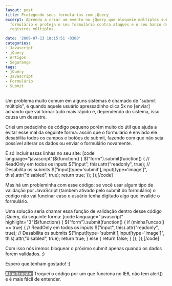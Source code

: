 ```yaml
---
layout: post
title: Protegendo seus formulários com jQuery
excerpt: Aprenda a criar um evento no jQuery que bloqueie múltiplos submits em um
  formulário e proteja o seu formulário contra ataques e o seu banco de dados contra
  registros múltiplos.

date: '2009-07-13 18:15:51 -0300'
categories:
- Javascript
- jQuery
- Artigos
- Segurança
tags:
- jQuery
- Javascript
- Formulário
- Submit
---
```

Um problema muito comum em alguns sistemas é chamado de "submit múltiplo", é quando aquele usuário apressadinho clica 5x no [enviar] achando que vai tornar tudo mais rápido e, dependendo do sistema, isso causa um desastre.

Criei um pedacinho de código pequeno porém muito do útil que ajuda a evitar esse mal da seguinte forma: assim que o formulário é enviado ele desabilita todos os campos e botões de submit, fazendo com que não seja possível alterar os dados ou enviar o formulário novamente.

É só incluir essas linhas no seu site:
[code language="javascript"]$(function() {
    $("form").submit(function() {
    	// ReadOnly em todos os inputs
    	$("input", this).attr("readonly", true);
    	// Desabilita os submits
    	$("input[type='submit'],input[type='image']", this).attr("disabled", true);
    	return true;
    });
});[/code]

Mas há um probleminha com esse código: se você usar algum tipo de validação por JavaScript (também ativado pelo submit do formulário) o codigo não vai funcinar caso o usuário tenha digitado algo que invalide o formulário.

Uma solução seria chamar essa função de validação dentro desse código jQuery, da seguinte forma:
[code language="javascript" highlight="3"]$(function() {
	$("form").submit(function() {
		if (minhaFuncao() == true) {
			// ReadOnly em todos os inputs
			$("input", this).attr("readonly", true);
			// Desabilita os submits
			$("input[type='submit'],input[type='image']", this).attr("disabled", true);
			return true;
		} else {
			return false;
		}
	});
});[/code]

Com isso nós iremos bloquear o próximo submit apenas quando os dados forem validados. ;)

Espero que tenham gostado! :)

<strong style="background: gray; color: white">Atualização:</strong> Troquei o código por um que funciona no IE6, não tem alert() e é mais fácil de entender.


